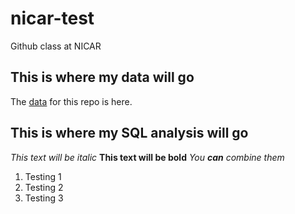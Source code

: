 # nicar-test
Github class at NICAR


## This is where my data will go

The [data](http://github.com) for this repo is here.
## This is where my SQL analysis will go

*This text will be italic*
**This text will be bold**
_You **can** combine them_
1. Testing 1
2. Testing 2
3. Testing 3
